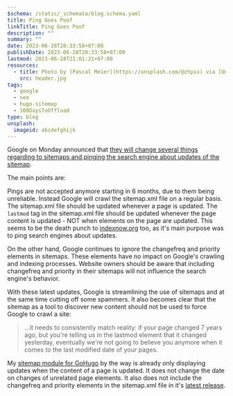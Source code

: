 ```yaml
---
$schema: /static/_schemata/blog.schema.yaml
title: Ping Goes Poof
linkTitle: Ping Goes Poof
description: ""
summary: ""
date: 2023-06-28T20:33:58+07:00
publishDate: 2023-06-28T20:33:58+07:00
lastmod: 2023-06-28T21:01:21+07:00
resources:
  - title: Photo by [Pascal Meier](https://unsplash.com/@zhpix) via [Unsplash](https://unsplash.com/)
    src: header.jpg
tags:
  - google
  - seo
  - hugo-sitemap
  - 100DaysToOffload
type: blog
unsplash:
  imageid: abcdefghijk
---
```


Google on Monday announced that [they will change several things regarding to sitemaps and pinging the search engine about updates of the sitemap](https://developers.google.com/search/blog/2023/06/sitemaps-lastmod-ping).

The main points are:

Pings are not accepted anymore starting in 6 months, due to them being unreliable. Instead Google will crawl the sitemap.xml file on a regular basis. The sitemap.xml file should be updated whenever a page is updated. The `lastmod` tag in the sitemap.xml file should be updated whenever the page content is updated - NOT  when elements on the page are updated. This seems to be the death punch to [indexnow.org](https://www.indexnow.org/index) too, as it's main purpose was to ping search engines about updates.

On the other hand, Google continues to ignore the changefreq and priority elements in sitemaps. These elements have no impact on Google's crawling and indexing processes. Website owners should be aware that including changefreq and priority in their sitemaps will not influence the search engine's behavior.

With these latest updates, Google is streamlining the use of sitemaps and at the same time cutting off some spammers. It also becomes clear that the sitemap as a tool to discover new content should not be used to force Google to crawl a site:

> ...it needs to consistently match reality: if your page changed 7 years ago, but you're telling us in the lastmod element that it changed yesterday, eventually we're not going to believe you anymore when it comes to the last modified date of your pages.

My [sitemap module for GoHugo](/components/hugo-sitemap/) by the way is already only displaying updates when the content of a page is updated. It does not change the date on changes of unrelated page elements. It also does not include the changefreq and priority elements in the sitemap.xml file in it's [latest release](https://github.com/davidsneighbour/hugo-blockify/releases/tag/v0.0.84).
